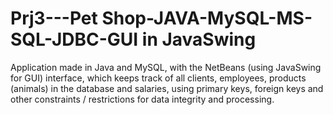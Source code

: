 # Prj3---Pet Shop-JAVA-MySQL-MS-SQL-JDBC-GUI in JavaSwing

Application made in Java and MySQL, with the NetBeans (using JavaSwing for GUI) interface, which keeps track of all clients, employees, products (animals) in the database and salaries, using primary keys, foreign keys and other constraints / restrictions for data integrity and processing.
